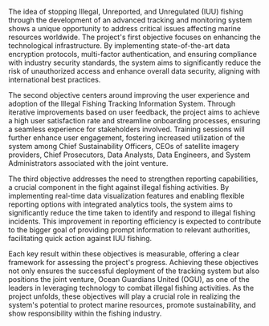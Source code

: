 The idea of stopping Illegal, Unreported, and Unregulated (IUU) fishing through the development of an advanced tracking and monitoring system shows a unique opportunity to address critical issues affecting marine resources worldwide. The project's first objective focuses on enhancing the technological infrastructure. By implementing state-of-the-art data encryption protocols, multi-factor authentication, and ensuring compliance with industry security standards, the system aims to significantly reduce the risk of unauthorized access and enhance overall data security, aligning with international best practices.

The second objective centers around improving the user experience and adoption of the Illegal Fishing Tracking Information System. Through iterative improvements based on user feedback, the project aims to achieve a high user satisfaction rate and streamline onboarding processes, ensuring a seamless experience for stakeholders involved. Training sessions will further enhance user engagement, fostering increased utilization of the system among Chief Sustainability Officers, CEOs of satellite imagery providers, Chief Prosecutors, Data Analysts, Data Engineers, and System Administrators associated with the joint venture.

The third objective addresses the need to strengthen reporting capabilities, a crucial component in the fight against illegal fishing activities. By implementing real-time data visualization features and enabling flexible reporting options with integrated analytics tools, the system aims to significantly reduce the time taken to identify and respond to illegal fishing incidents. This improvement in reporting efficiency is expected to contribute to the bigger goal of providing prompt information to relevant authorities, facilitating quick action against IUU fishing.

Each key result within these objectives is measurable, offering a clear framework for assessing the project's progress. Achieving these objectives not only ensures the successful deployment of the tracking system but also positions the joint venture, Ocean Guardians United (OGU), as one of the leaders in leveraging technology to combat illegal fishing activities. As the project unfolds, these objectives will play a crucial role in realizing the system's potential to protect marine resources, promote sustainability, and show responsibility within the fishing industry.
